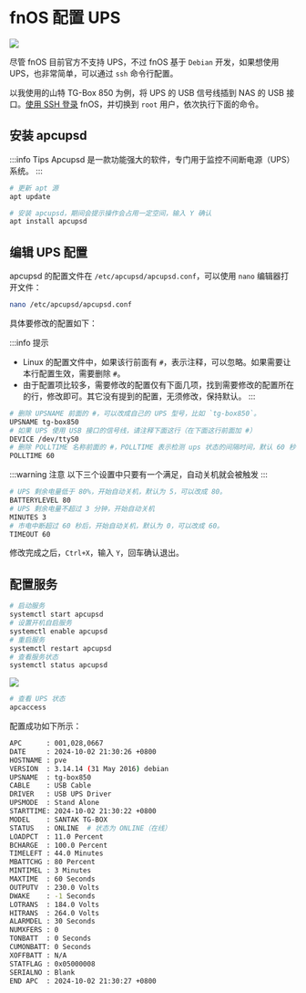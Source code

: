 # fnOS 配置 UPS

![](https://img.slarker.me/wiki/power.webp)

尽管 fnOS 目前官方不支持 UPS，不过 fnOS 基于 `Debian` 开发，如果想使用 UPS，也非常简单，可以通过 `ssh` 命令行配置。

以我使用的山特 TG-Box 850 为例，将 UPS 的 USB 信号线插到 NAS 的 USB 接口。[使用 SSH 登录](/fnos/ssh.md) fnOS，并切换到 `root` 用户，依次执行下面的命令。

## 安装 apcupsd

:::info Tips
Apcupsd 是一款功能强大的软件，专门用于监控不间断电源（UPS）系统。
:::

```sh
# 更新 apt 源
apt update

# 安装 apcupsd，期间会提示操作会占用一定空间，输入 Y 确认
apt install apcupsd
```

## 编辑 UPS 配置

apcupsd 的配置文件在 `/etc/apcupsd/apcupsd.conf`，可以使用 `nano` 编辑器打开文件：

```sh
nano /etc/apcupsd/apcupsd.conf
```

具体要修改的配置如下：

:::info 提示
- Linux 的配置文件中，如果该行前面有 `#`，表示注释，可以忽略。如果需要让本行配置生效，需要删除 `#`。
- 由于配置项比较多，需要修改的配置仅有下面几项，找到需要修改的配置所在的行，修改即可。其它没有提到的配置，无须修改，保持默认。
:::

```sh
# 删除 UPSNAME 前面的 #，可以改成自己的 UPS 型号，比如 `tg-box850`。
UPSNAME tg-box850
# 如果 UPS 使用 USB 接口的信号线，请注释下面这行（在下面这行前面加 #）
DEVICE /dev/ttyS0
# 删除 POLLTIME 名称前面的 #，POLLTIME 表示检测 ups 状态的间隔时间，默认 60 秒
POLLTIME 60
```
:::warning 注意
以下三个设置中只要有一个满足，自动关机就会被触发
:::

```sh
# UPS 剩余电量低于 80%，开始自动关机，默认为 5，可以改成 80。
BATTERYLEVEL 80
# UPS 剩余电量不超过 3 分钟，开始自动关机
MINUTES 3
# 市电中断超过 60 秒后，开始自动关机，默认为 0，可以改成 60。
TIMEOUT 60
```

修改完成之后，`Ctrl+X`，输入 `Y`，回车确认退出。

## 配置服务

```sh
# 启动服务
systemctl start apcupsd
# 设置开机自启服务
systemctl enable apcupsd
# 重启服务
systemctl restart apcupsd
# 查看服务状态
systemctl status apcupsd
```

![](https://img.slarker.me/wiki/Snipaste_2024-09-14_21-53-30.webp)

```sh
# 查看 UPS 状态
apcaccess
```

配置成功如下所示：

```sh
APC      : 001,028,0667
DATE     : 2024-10-02 21:30:26 +0800  
HOSTNAME : pve
VERSION  : 3.14.14 (31 May 2016) debian
UPSNAME  : tg-box850
CABLE    : USB Cable
DRIVER   : USB UPS Driver
UPSMODE  : Stand Alone
STARTTIME: 2024-10-02 21:30:22 +0800  
MODEL    : SANTAK TG-BOX
STATUS   : ONLINE  # 状态为 ONLINE（在线）
LOADPCT  : 11.0 Percent
BCHARGE  : 100.0 Percent
TIMELEFT : 44.0 Minutes
MBATTCHG : 80 Percent
MINTIMEL : 3 Minutes
MAXTIME  : 60 Seconds
OUTPUTV  : 230.0 Volts
DWAKE    : -1 Seconds
LOTRANS  : 184.0 Volts
HITRANS  : 264.0 Volts
ALARMDEL : 30 Seconds
NUMXFERS : 0
TONBATT  : 0 Seconds
CUMONBATT: 0 Seconds
XOFFBATT : N/A
STATFLAG : 0x05000008
SERIALNO : Blank
END APC  : 2024-10-02 21:30:27 +0800
```

